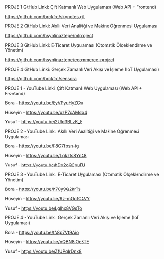 PROJE 1 GitHub Linki: Çift Katmanlı Web Uygulaması (Web API + Frontend)

https://github.com/brckfrc/skynotes.git

PROJE 2 GitHub Linki: Akıllı Veri Analitiği ve Makine Öğrenmesi Uygulaması

https://github.com/hsyntinaztepe/mlproject

PROJE 3 GitHub Linki: E-Ticaret Uygulaması (Otomatik Ölçeklendirme ve Yönetim)

https://github.com/hsyntinaztepe/ecommerce-project

PROJE 4 GitHub Linki: Gerçek Zamanlı Veri Akışı ve İşleme (IoT Uygulaması)

https://github.com/brckfrc/sensora


PROJE 1 - YouTube Linki: Çift Katmanlı Web Uygulaması (Web API + Frontend)

Bora - https://youtu.be/EyVPyuHyZCw 

Hüseyin - https://youtu.be/uzP7cAMslx4

Yusuf - https://youtu.be/2Uld3BLzK_E


PROJE 2 - YouTube Linki: Akıllı Veri Analitiği ve Makine Öğrenmesi Uygulaması

Bora - https://youtu.be/P8G7fpsn-ig 

Hüseyin - https://youtu.be/Lqkzts8Yn48

Yusuf - https://youtu.be/hDo2oQ2puFU


PROJE 3 - YouTube Linki: E-Ticaret Uygulaması (Otomatik Ölçeklendirme ve Yönetim)

Bora - https://youtu.be/K70y9Q2krTs 

Hüseyin - https://youtu.be/9z-mOofC4VY

Yusuf - https://youtu.be/Lglhx8VGsTo


PROJE 4 - YouTube Linki: Gerçek Zamanlı Veri Akışı ve İşleme (IoT Uygulaması)

Bora - https://youtu.be/tA8p7Vt9Aio 

Hüseyin - https://youtu.be/nQBN8iOe3TE

Yusuf - https://youtu.be/ZfUPqlrDnx8 
